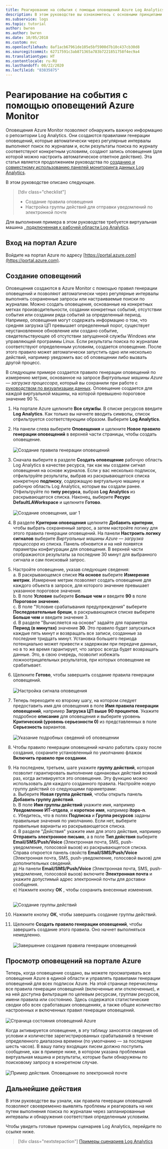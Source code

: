 ```yaml
---
title: Реагирование на события с помощью оповещений Azure Log Analytics | Документы Майкрософт
description: В этом руководстве вы ознакомитесь с основными принципами оповещений в Log Analytics, которые позволяют обнаружить важную информацию в рабочей области и уведомлять о возникших проблемах или вызывать автоматические действия для их устранения.
ms.subservice: logs
ms.topic: tutorial
author: bwren
ms.author: bwren
ms.date: 10/05/2018
ms.custom: mvc
ms.openlocfilehash: 8af1acb67961de105e5bf5900d7b10c437cb30d8
ms.sourcegitcommit: 62717591c3ab871365a783b7221851758f4ec9a4
ms.translationtype: HT
ms.contentlocale: ru-RU
ms.lasthandoff: 08/22/2020
ms.locfileid: "83835875"
---
```

# <a name="respond-to-events-with-azure-monitor-alerts"></a>Реагирование на события с помощью оповещений Azure Monitor
Оповещения Azure Monitor позволяют обнаружить важную информацию о репозитории Log Analytics. Они создаются правилами генерации оповещений, которые автоматически через регулярные интервалы выполняют поиск по журналам и, если результаты поиска по журналу соответствуют конкретным условиям, создают запись оповещения (для которой можно настроить автоматическое ответное действие).  Эта статья является продолжением руководства по [созданию и совместному использованию панелей мониторинга данных Log Analytics](tutorial-logs-dashboards.md).   

В этом руководстве описано следующее.

> [!div class="checklist"]
> * Создание правила оповещения
> * Настройка группы действий для отправки уведомлений по электронной почте

Для выполнения примера в этом руководстве требуется виртуальная машина [, подключенная к рабочей области Log Analytics](quick-collect-azurevm.md).  

## <a name="sign-in-to-azure-portal"></a>Вход на портал Azure
Войдите на портал Azure по адресу [https://portal.azure.com](https://portal.azure.com). 

## <a name="create-alerts"></a>Создание оповещений
Оповещения создаются в Azure Monitor с помощью правил генерации оповещений и позволяют автоматически через регулярные интервалы выполнять сохраненные запросы или настраиваемые поиски по журналам.  Можно создать оповещения, основанные на конкретных метках производительности, создании конкретных событий, отсутствии события или создании ряда событий за определенный период.  Например, оповещения могут содержать информацию о том, что средняя загрузка ЦП превышает определенный порог, существует неустановленное обновление или создано событие, свидетельствующее об отсутствии запущенной службы Windows или управляющей программы Linux.  Если результаты поиска по журналам соответствуют определенным условиям, создается оповещение. После этого правило может автоматически запустить одно или несколько действий, например уведомить вас об оповещении либо вызвать другой процесс. 

В следующем примере создается правило генерации оповещений по измерению метрик, основанное на запросе *Виртуальные машины Azure — загрузка процессора*, который вы сохранили при работе с [руководством по визуализации данных](tutorial-logs-dashboards.md).  Оповещение создается для каждой виртуальной машины, на которой превышено пороговое значение 90 %.  

1. На портале Azure щелкните **Все службы**. В списке ресурсов введите **Log Analytics**. Как только вы начнете вводить символы, список отфильтруется соответствующим образом. Выберите **Log Analytics**.
2. На панели слева выберите **Оповещения** и щелкните **Новое правило генерации оповещений** в верхней части страницы, чтобы создать оповещение.<br><br> ![Создание правила генерации оповещений](./media/tutorial-response/alert-rule-02.png)<br>
3. Сначала выберите в разделе **Создать оповещение** рабочую область Log Analytics в качестве ресурса, так как мы создаем сигнал оповещения на основе журналов.  Если у вас несколько подписок, отфильтруйте результаты, выбрав из раскрывающегося списка конкретную **подписку**, содержащую виртуальную машину и рабочую область Log Analytics, которые вы создали ранее.  Отфильтруйте по **типу ресурса**, выбрав **Log Analytics** из раскрывающегося списка.  Наконец, выберите **Ресурс** **DefaultLAWorkspace** и щелкните **Готово**.<br><br> ![Создание оповещения, шаг 1](./media/tutorial-response/alert-rule-03.png)<br>
4. В разделе **Критерии оповещения** щелкните **Добавить критерии**, чтобы выбрать сохраненный запрос, а затем настройте логику для этого правила генерации оповещений.  На панели **Настроить логику сигналов** выберите *Виртуальные машины Azure — загрузка процессора* из списка.  Панель обновится и на ней появятся параметры конфигурации для оповещения.  В верхней части отображаются результаты за последние 30 минут для выбранного сигнала и сам поисковый запрос.  
5. Настройте оповещение, указав следующие сведения:  
   а. В раскрывающемся списке **На основе** выберите **Измерение метрик**.  Измерение метрик позволяет создать оповещение для каждого объекта в запросе, для которого значение превышает указанное пороговое значение.  
   b. В поле **Условие** выберите **Больше чем** и введите **90** в поле **Пороговое значение**.  
   c. В поле "Условие срабатывания предупреждения" выберите **Последовательные бреши**, в раскрывающемся списке выберите **Больше чем** и введите значение 3.  
   d. В разделе "Вычисляется на основе" задайте для параметра **Период (в минутах)** значение **30**. Это правило будет запускаться каждые пять минут и возвращать все записи, созданные за последние тридцать минут.  Установка большего периода потенциально может привести к задержкам при передаче данных, но в то же время гарантирует, что запрос всегда будет возвращать данные. Это, в свою очередь, позволит избежать ложноотрицательных результатов, при которых оповещение не срабатывает.  
6. Щелкните **Готово**, чтобы завершить создание правила генерации оповещений.<br><br> ![Настройка сигнала оповещения](./media/tutorial-response/alert-signal-logic-02.png)<br> 
7. Теперь переходите ко второму шагу, на котором следует предоставить имя для оповещения в поле **Имя правила генерации оповещений**, например **Загрузка ЦП выше 90 процентов**.  Укажите подробное **описание** для оповещения и выберите уровень **Критический (уровень серьезности 0)** из представленных в поле **Серьезность** вариантов.<br><br> ![Указание подробных сведений об оповещении](./media/tutorial-response/alert-signal-logic-04.png)<br>
8. Чтобы правило генерации оповещений начало работать сразу после создания, сохраните установленный по умолчанию флажок **Включить правило при создании**.
9. На последнем, третьем, шаге укажите **группу действий**, которая позволит гарантировать выполнение одинаковых действий всякий раз, когда активируется это оповещение. Эту функцию можно использовать для каждого созданного правила.  Настройте новую группу действий со следующими параметрами:  
   а. Выберите **Новая группа действий**, чтобы открыть панель **Добавить группу действий**.  
   b. В поле **Имя группы действий** укажите имя, например **Уведомление ИТ-отдела**, и **короткое имя**, например **itops-n**.  
   c. Убедитесь, что в полях **Подписка** и **Группа ресурсов** заданы правильные значения по умолчанию. Если нет, выберите правильные варианты из раскрывающегося списка.   
   d. В разделе "Действия" укажите имя для этого действия, например **Отправить электронное письмо**, а в поле **Тип действия** выберите **Email/SMS/Push/Voice** (Электронная почта, SMS, push-уведомление, голосовой вызов) из раскрывающегося списка. Справа откроется панель свойств **Email/SMS/Push/Voice** (Электронная почта, SMS, push-уведомление, голосовой вызов) для дополнительных сведений.  
   д) На панели **Email/SMS/Push/Voice** (Электронная почта, SMS, push-уведомление, голосовой вызов) включите **Электронная почта** и укажите допустимый адрес электронной почты для доставки сообщения.  
   е) Нажмите кнопку **ОК** , чтобы сохранить внесенные изменения.<br><br> 

    ![Создание группы действий](./media/tutorial-response/action-group-properties-01.png)

10. Нажмите кнопку **ОК**, чтобы завершить создание группы действий. 
11. Щелкните **Создать правило генерации оповещений**, чтобы завершить создание этого правила. Оно начнет выполняться немедленно.<br><br> ![Завершение создания правила генерации оповещений](./media/tutorial-response/alert-rule-01.png)<br> 

## <a name="view-your-alerts-in-azure-portal"></a>Просмотр оповещений на портале Azure
Теперь, когда оповещение создано, вы можете просматривать все оповещения Azure в единой области и управлять правилами генерации оповещений для всех подписок Azure. На этой странице перечислены все правила генерации оповещений (включенные или отключенные), и на ней доступна фильтрация по целевым ресурсам, группам ресурсов, имени правила или состоянию. Здесь содержатся статистические сводки обо всех сработавших оповещениях, а также общее количество настроенных и включенных правил генерации оповещений.<br><br> ![Страница состояния оповещений Azure](./media/tutorial-response/azure-alerts-02.png)  

Когда активируется оповещение, в эту таблицу заносятся сведения об условии и количестве зарегистрированных срабатываний в течение определенного диапазона времени (по умолчанию — за последние шесть часов).  В вашу папку входящих писем должно поступить сообщение, как в примере ниже, в котором указана проблемная виртуальная машина и результаты, которые были обнаружены по поисковому запросу в конкретном случае.<br><br> ![Пример действия. Оповещение по электронной почте](./media/tutorial-response/azure-alert-email-notification-01.png)

## <a name="next-steps"></a>Дальнейшие действия
В этом руководстве вы узнали, как правила генерации оповещений позволяют своевременно выявлять проблемы и реагировать на них путем выполнения поиска по журналам через запланированные интервалы и обнаружения соответствия определенным условиям.

Чтобы увидеть готовые примеры сценариев Log Analytics, перейдите по ссылке ниже.  

> [!div class="nextstepaction"]
> [Примеры сценариев Log Analytics](../samples/powershell-samples.md)
